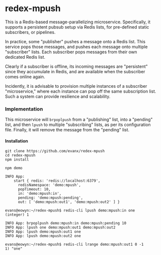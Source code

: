 
# redex-mpush

This is a Redis-based message-parallelizing microservice. Specifically, it supports a persistent pubsub setup via Redis lists, for pre-defined static subscribers, or pipelines.

In practice, some "publisher" pushes a message onto a Redis list. This service pops those messages, and pushes each message onto multiple "subscriber" lists. Each subscriber pops messages from their own dedicated Redis list.

Clearly if a subscriber is offline, its incoming messages are "persistent" since they accumulate in Redis, and are available when the subscriber comes online again.

Incidently, it is advisable to provision multiple instances of a subscriber "microservice," where each instance can pop off the same subscription list. Such a system can provide resilience and scalability.

### Implementation

This microservice will `brpoplpush` from a "publishing" list, into a "pending" list, and then `lpush` to multiple "subscribing" lists, as per its configuration file. Finally, it will remove the message from the "pending" list.


#### Installation

```shell
git clone https://github.com/evanx/redex-mpush
cd redex-mpush
npm install
```

```shell
npm demo
```

```shell
INFO App:
    start { redis: 'redis://localhost:6379',
      redisNamespace: 'demo:mpush',
      popTimeout: 10,
      in: 'demo:mpush:in',
      pending: 'demo:mpush:pending',
      out: [ 'demo:mpush:out1', 'demo:mpush:out2' ] }
```

```shell
evans@eowyn:~/redex-mpush$ redis-cli lpush demo:mpush:in one
(integer) 1
```

```
INFO App: brpoplpush demo:mpush:in demo:mpush:pending 10
INFO App: lpush one demo:mpush:out1 demo:mpush:out2
INFO App: lpush demo:mpush:out1 one
INFO App: lpush demo:mpush:out2 one
```

```shell
evans@eowyn:~/redex-mpush$ redis-cli lrange demo:mpush:out1 0 -1
1) "one"
```
